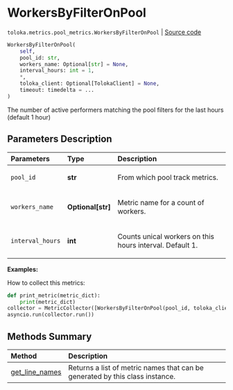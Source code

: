 # WorkersByFilterOnPool
`toloka.metrics.pool_metrics.WorkersByFilterOnPool` | [Source code](https://github.com/Toloka/toloka-kit/blob/v0.1.24/src/metrics/pool_metrics.py#L369)

```python
WorkersByFilterOnPool(
    self,
    pool_id: str,
    workers_name: Optional[str] = None,
    interval_hours: int = 1,
    *,
    toloka_client: Optional[TolokaClient] = None,
    timeout: timedelta = ...
)
```

The number of active performers matching the pool filters for the last hours (default 1 hour)

## Parameters Description

| Parameters | Type | Description |
| :----------| :----| :-----------|
`pool_id`|**str**|<p>From which pool track metrics.</p>
`workers_name`|**Optional\[str\]**|<p>Metric name for a count of workers.</p>
`interval_hours`|**int**|<p>Counts unical workers on this hours interval. Default 1.</p>

**Examples:**

How to collect this metrics:
```python
def print_metric(metric_dict):
    print(metric_dict)
collector = MetricCollector([WorkersByFilterOnPool(pool_id, toloka_client=toloka_client)], print_metric)
asyncio.run(collector.run())
```
## Methods Summary

| Method | Description |
| :------| :-----------|
[get_line_names](toloka.metrics.pool_metrics.WorkersByFilterOnPool.get_line_names.md)| Returns a list of metric names that can be generated by this class instance.
